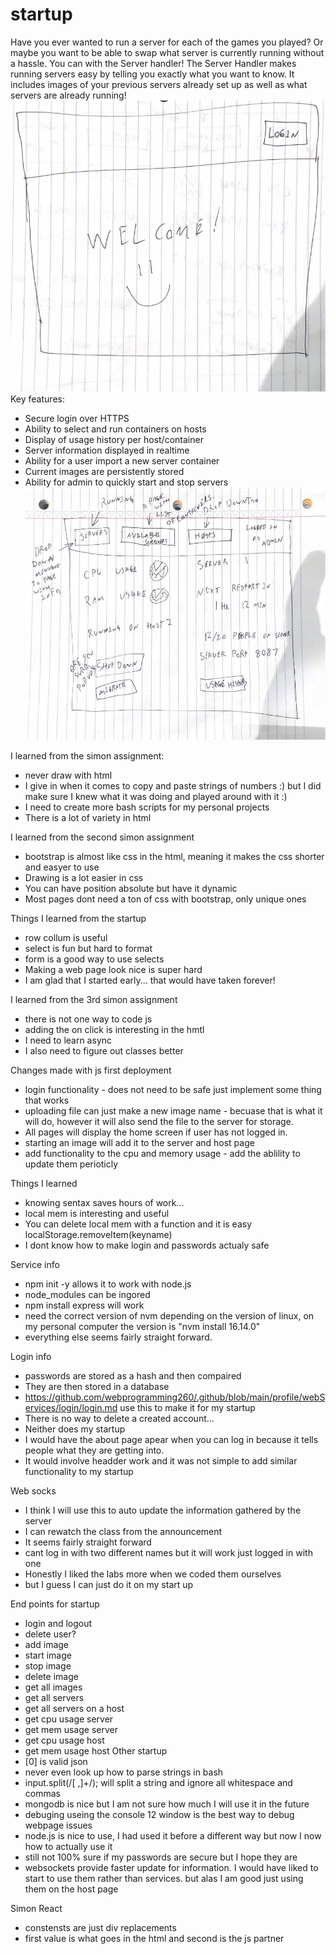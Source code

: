 # startup
Have you ever wanted to run a server for each of the games you played? Or maybe you want to be able to swap what server is currently running without a hassle. You can with the Server handler! The Server Handler makes running servers easy by telling you exactly what you want to know. It includes images of your previous servers already set up as well as what servers are already running!
![alt text](./Example1.jpg)
Key features:

- Secure login over HTTPS
- Ability to select and run containers on hosts
- Display of usage history per host/container
- Server information displayed in realtime
- Ability for a user import a new server container
- Current images are persistently stored
- Ability for admin to quickly start and stop servers
![alt text](./Example2.jpg)



I learned from the simon assignment:
- never draw with html
- I give in when it comes to copy and paste strings of numbers :) but I did make sure I knew what it was doing and played around with it :) 
- I need to create more bash scripts for my personal projects
- There is a lot of variety in html

I learned from the second simon assignment
- bootstrap is almost like css in the html, meaning it makes the css shorter and easyer to use
- Drawing is a lot easier in css
- You can have position absolute but have it dynamic
- Most pages dont need a ton of css with bootstrap, only unique ones

Things I learned from the startup
- row collum is useful 
- select is fun but hard to format
- form is a good way to use selects
- Making a web page look nice is super hard
- I am glad that I started early... that would have taken forever!

I learned from the 3rd simon assignment
- there is not one way to code js
- adding the on click is interesting in the hmtl
- I need to learn async 
- I also need to figure out classes better

Changes made with js first deployment
- login functionality - does not need to be safe just implement some thing that works
- uploading file can just make a new image name - becuase that is what it will do, however it will also send the file to the server for storage. 
- All pages will display the home screen if user has not logged in. 
- starting an image will add it to the server and host page
- add functionality to the cpu and memory usage - add the ablility to update them perioticly 

Things I learned
- knowing sentax saves hours of work...
- local mem is interesting and useful 
- You can delete local mem with a function and it is easy localStorage.removeItem(keyname)
- I dont know how to make login and passwords actualy safe 

Service info
- npm init -y allows it to work with node.js
- node_modules can be ingored
- npm install express  will work
- need the correct version of nvm depending on the version of linux, on my personal computer the version is "nvm install 16.14.0"
- everything else seems fairly straight forward. 

Login info
- passwords are stored as a hash and then compaired
- They are then stored in a database 
- https://github.com/webprogramming260/.github/blob/main/profile/webServices/login/login.md use this to make it for my startup
- There is no way to delete a created account...
- Neither does my startup
- I would have the about page apear when you can log in because it tells people what they are getting into. 
- It would involve headder work and it was not simple to add similar functionality to my startup

Web socks
- I think I will use this to auto update the information gathered by the server
- I can rewatch the class from the announcement 
- It seems fairly straight forward
- cant log in with two different names but it will work just logged in with one
- Honestly I liked the labs more when we coded them ourselves
- but I guess I can just do it on my start up

End points for startup
- login and logout
- delete user?
- add image
- start image
- stop image
- delete image
- get all images
- get all servers
- get all servers on a host
- get cpu usage server
- get mem usage server
- get cpu usage host
- get mem usage host
Other startup
- [0] is valid json
- never even look up how to parse strings in bash
- input.split(/[ ,]+/); will split a string and ignore all whitespace and commas
- mongodb is nice but I am not sure how much I will use it in the future
- debuging useing the console 12 window is the best way to debug webpage issues
- node.js is nice to use, I had used it before a different way but now I now how to actually use it
- still not 100% sure if my passwords are secure but I hope they are 
- websockets provide faster update for information. I would have liked to start to use them rather than services. but alas I am good just using them on the host page

Simon React
- constensts are just div replacements
- first value is what goes in the html and second is the js partner
